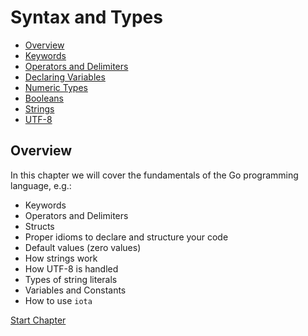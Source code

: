 # Syntax and Types

- [Overview](#overview)
- [Keywords](keywords.md)
- [Operators and Delimiters](operators-and-delimiters.md)
- [Declaring Variables](declaring-variables.md)
- [Numeric Types](numeric-types.md)
- [Booleans](booleans.md)
- [Strings](strings.md)
- [UTF-8](utf-8.md)

## Overview
In this chapter we will cover the fundamentals of the Go programming language, e.g.:
- Keywords
- Operators and Delimiters
- Structs
- Proper idioms to declare and structure your code
- Default values (zero values)
- How strings work
- How UTF-8 is handled
- Types of string literals
- Variables and Constants
- How to use `iota`

[Start Chapter](keywords.md)
